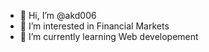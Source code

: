 - 👋 Hi, I’m @akd006
- 👀 I’m interested in Financial Markets
- 🌱 I’m currently learning Web developement

<!---
akd006/akd006 is a ✨ special ✨ repository because its `README.md` (this file) appears on your GitHub profile.
You can click the Preview link to take a look at your changes.
--->
